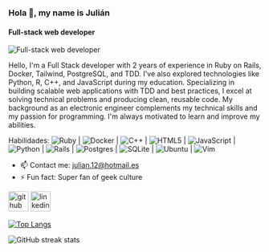 ### Hola 👋, my name is Julián
#### Full-stack web developer
![Full-stack web developer](https://cdn.pixabay.com/photo/2015/11/10/08/31/banner-1036483_960_720.jpg)

Hello, I'm a Full Stack developer with 2 years of experience in Ruby on Rails, Docker, Tailwind, PostgreSQL, and TDD. I've also explored technologies like Python, R, C++, and JavaScript during my education. Specializing in building scalable web applications with TDD and best practices, I excel at solving technical problems and producing clean, reusable code. My background as an electronic engineer complements my technical skills and my passion for programming. I'm always motivated to learn and improve my abilities.

Habilidades: ![Ruby](https://img.shields.io/badge/ruby-%23CC342D.svg?style=for-the-badge&logo=ruby&logoColor=white) |  ![Docker](https://img.shields.io/badge/docker-%230db7ed.svg?style=for-the-badge&logo=docker&logoColor=white) | ![C++](https://img.shields.io/badge/c++-%2300599C.svg?style=for-the-badge&logo=c%2B%2B&logoColor=white) | ![HTML5](https://img.shields.io/badge/html5-%23E34F26.svg?style=for-the-badge&logo=html5&logoColor=white) | ![JavaScript](https://img.shields.io/badge/javascript-%23323330.svg?style=for-the-badge&logo=javascript&logoColor=%23F7DF1E) | ![Python](https://img.shields.io/badge/python-3670A0?style=for-the-badge&logo=python&logoColor=ffdd54) | ![Rails](https://img.shields.io/badge/rails-%23CC0000.svg?style=for-the-badge&logo=ruby-on-rails&logoColor=white) | ![Postgres](https://img.shields.io/badge/postgres-%23316192.svg?style=for-the-badge&logo=postgresql&logoColor=white) | ![SQLite](https://img.shields.io/badge/sqlite-%2307405e.svg?style=for-the-badge&logo=sqlite&logoColor=white) | ![Ubuntu](https://img.shields.io/badge/Ubuntu-E95420?style=for-the-badge&logo=ubuntu&logoColor=white) | ![Vim](https://img.shields.io/badge/VIM-%2311AB00.svg?style=for-the-badge&logo=vim&logoColor=white) 

- 📫 Contact me: julian.12@hotmail.es 
- ⚡ Fun fact: Super fan of geek culture 


[<img src='https://cdn.jsdelivr.net/npm/simple-icons@3.0.1/icons/github.svg' alt='github' height='40'>](https://github.com/Julianrodn)  [<img src='https://cdn.jsdelivr.net/npm/simple-icons@3.0.1/icons/linkedin.svg' alt='linkedin' height='40'>](https://www.linkedin.com/in/julianrodriguez-n//)  

[![Top Langs](https://github-readme-stats.vercel.app/api/top-langs/?username=Julianrodn)](https://github.com/anuraghazra/github-readme-stats)

![GitHub streak stats](https://streak-stats.demolab.com/?user=Julianrodn)  

